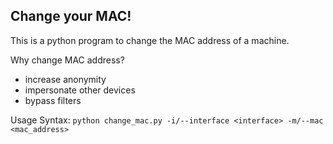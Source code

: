 ## Change your MAC!
This is a python program to change the MAC address of a machine.

Why change MAC address?
- increase anonymity
- impersonate other devices
- bypass filters

Usage Syntax: ````python change_mac.py -i/--interface <interface> -m/--mac <mac_address>````
